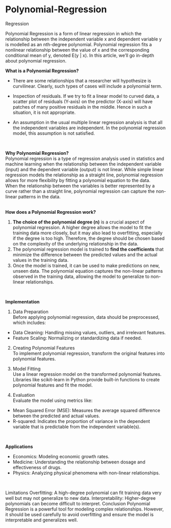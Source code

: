 # Polynomial-Regression
Regression
<br/>

Polynomial Regression is a form of linear regression in which the relationship between the independent variable x and dependent variable y is modelled as an nth-degree polynomial. Polynomial regression fits a nonlinear relationship between the value of x and the corresponding conditional mean of y, denoted E(y | x). In this article, we’ll go in-depth about polynomial regression.
<br/>

**What is a Polynomial Regression?** <br/>
* There are some relationships that a researcher will hypothesize is curvilinear. Clearly, such types of cases will include a polynomial term.

* Inspection of residuals. If we try to fit a linear model to curved data, a scatter plot of residuals (Y-axis) on the predictor (X-axis) will have patches of many positive residuals in the middle. Hence in such a situation, it is not appropriate.

* An assumption in the usual multiple linear regression analysis is that all the independent variables are independent. In the polynomial regression model, this assumption is not satisfied.
<br/>

**Why Polynomial Regression?** <br/>
Polynomial regression is a type of regression analysis used in statistics and machine learning when the relationship between the independent variable (input) and the dependent variable (output) is not linear. While simple linear regression models the relationship as a straight line, polynomial regression allows for more flexibility by fitting a polynomial equation to the data. <br/>
When the relationship between the variables is better represented by a curve rather than a straight line, polynomial regression can capture the non-linear patterns in the data. <br/>
<br/>

**How does a Polynomial Regression work?** <br/>
1. **The choice of the polynomial degree (n)** is a crucial aspect of polynomial regression. A higher degree allows the model to fit the training data more closely, but it may also lead to overfitting, especially if the degree is too high. Therefore, the degree should be chosen based on the complexity of the underlying relationship in the data.
2. The polynomial regression model is trained to **find the coefficients** that minimize the difference between the predicted values and the actual values in the training data.
3. Once the model is trained, it can be used to make predictions on new, unseen data. The polynomial equation captures the non-linear patterns observed in the training data, allowing the model to generalize to non-linear relationships. <br/>
<br/>

**Implementation** <br/>
1. Data Preparation <br/>
Before applying polynomial regression, data should be preprocessed, which includes:
* Data Cleaning: Handling missing values, outliers, and irrelevant features.
* Feature Scaling: Normalizing or standardizing data if needed.
  
2. Creating Polynomial Features <br/>
To implement polynomial regression, transform the original features into polynomial features.

3. Model Fitting <br>
Use a linear regression model on the transformed polynomial features. Libraries like scikit-learn in Python provide built-in functions to create polynomial features and fit the model.

4. Evaluation <br/>
Evaluate the model using metrics like:
* Mean Squared Error (MSE): Measures the average squared difference between the predicted and actual values.
* R-squared: Indicates the proportion of variance in the dependent variable that is predictable from the independent variable(s).
<br/>

**Applications** <br/>
* Economics: Modeling economic growth rates.
* Medicine: Understanding the relationship between dosage and effectiveness of drugs.
* Physics: Analyzing physical phenomena with non-linear relationships. <br/>
<br/>

Limitations
Overfitting: A high-degree polynomial can fit training data very well but may not generalize to new data.
Interpretability: Higher-degree polynomials can become difficult to interpret.
Conclusion
Polynomial Regression is a powerful tool for modeling complex relationships. However, it should be used carefully to avoid overfitting and ensure the model is interpretable and generalizes well.
